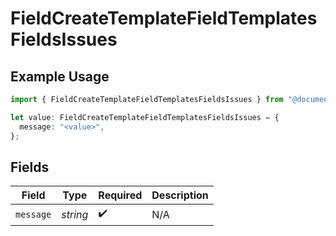 # FieldCreateTemplateFieldTemplatesFieldsIssues

## Example Usage

```typescript
import { FieldCreateTemplateFieldTemplatesFieldsIssues } from "@documenso/sdk-typescript/models/errors";

let value: FieldCreateTemplateFieldTemplatesFieldsIssues = {
  message: "<value>",
};
```

## Fields

| Field              | Type               | Required           | Description        |
| ------------------ | ------------------ | ------------------ | ------------------ |
| `message`          | *string*           | :heavy_check_mark: | N/A                |